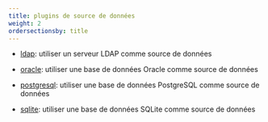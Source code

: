 ```yaml
---
title: plugins de source de données
weight: 2
ordersectionsby: title
---
```


- [ldap](/setup/configuration/plugins/datasources/ldap/): utiliser un serveur LDAP comme source de données

- [oracle](/setup/configuration/plugins/datasources/oracle/): utiliser une base de données Oracle comme source de données

- [postgresql](/setup/configuration/plugins/datasources/postgresql/): utiliser une base de données PostgreSQL comme source de données

- [sqlite](/setup/configuration/plugins/datasources/sqlite/): utiliser une base de données SQLite comme source de données
